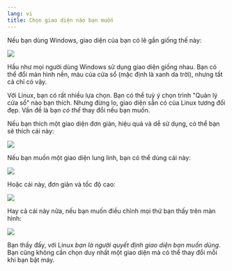```yaml
---
lang: vi
title: Chọn giao diện nào bạn muốn
---
```


Nếu bạn dùng Windows, giao diện của bạn có lẽ gần giống thế này:

<img src="Images/windows_vista.jpg" />

Hầu như mọi người dùng Windows sử dụng giao diện giống nhau. Bạn có thể đổi màn hình nền, 
màu của cửa sổ (mặc định là xanh da trời), nhưng tất cả chỉ có vậy.

Với Linux, bạn có rất nhiều lựa chọn. Bạn có thể tuỳ ý chọn trình "Quản lý cửa sổ" nào 
bạn thích. Nhưng đừng lo, giao diện sẵn có của Linux tương đối đẹp. Vấn đề là bạn 
<i>có thể</i> thay đổi nếu bạn muốn.

Nếu bạn thích một giao diện đơn giản, hiệu quả và dễ sử dụng, có thể bạn sẽ thích cái này:

<img src="Images/ubuntu.jpg"/>

Nếu bạn muốn một giao diện lung linh, bạn có thể dùng cái này:

<img src="Images/kde.png" />

Hoặc cái này, đơn giản và tốc độ cao:

<img src="Images/xfce.jpg" />

Hay cả cái này nữa, nếu bạn muốn điều chỉnh mọi thứ bạn thấy trên màn hình:

<img src="Images/wm.jpg" />

Bạn thấy đấy, với Linux <i>bạn là người quyết định giao diện bạn muốn dùng</i>. Bạn 
cũng không cần chọn duy nhất một giao diện mà có thể thay đổi mỗi khi bạn bật máy.




